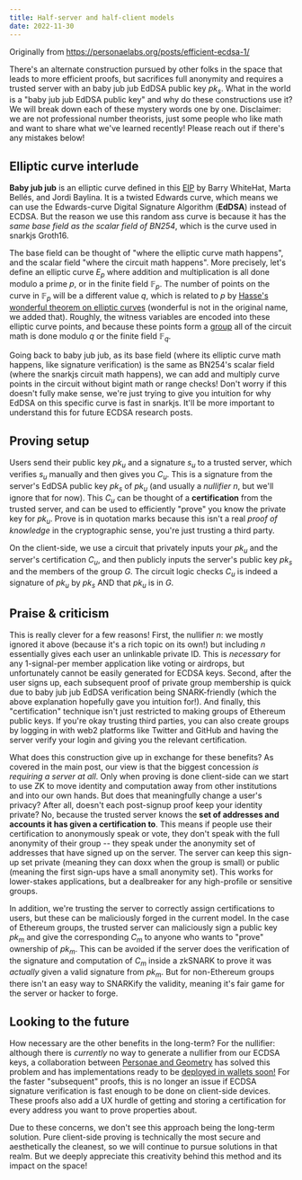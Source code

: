 ```yaml
---
title: Half-server and half-client models
date: 2022-11-30
---
```

Originally from https://personaelabs.org/posts/efficient-ecdsa-1/

There's an alternate construction pursued by other folks in the space that leads to more efficient proofs, but sacrifices full anonymity and requires a trusted server with an baby jub jub EdDSA public key $pk_s$. What in the world is a "baby jub jub EdDSA public key" and why do these constructions use it? We will break down each of these mystery words one by one. Disclaimer: we are not professional number theorists, just some people who like math and want to share what we've learned recently! Please reach out if there's any mistakes below!

## Elliptic curve interlude

**Baby jub jub** is an elliptic curve defined in this [EIP](https://eips.ethereum.org/EIPS/eip-2494) by Barry WhiteHat, Marta Bellés, and Jordi Baylina. It is a twisted Edwards curve, which means we can use the Edwards-curve Digital Signature Algorithm (**EdDSA**) instead of ECDSA. But the reason we use this random ass curve is because it has the _same base field as the scalar field of BN254_, which is the curve used in snarkjs Groth16.

The base field can be thought of "where the elliptic curve math happens", and the scalar field "where the circuit math happens". More precisely, let's define an elliptic curve $E_p$ where addition and multiplication is all done modulo a prime $p$, or in the finite field $\mathbb{F}_p$. The number of points on the curve in $\mathbb{F}_p$ will be a different value $q$, which is related to $p$ by [Hasse's wonderful theorem on elliptic curves](https://en.wikipedia.org/wiki/Hasse%27s_theorem_on_elliptic_curves) (wonderful is not in the original name, we added that). Roughly, the witness variables are encoded into these elliptic curve points, and because these points form a [group](https://en.wikipedia.org/wiki/Elliptic_curve#Elliptic_curves_over_finite_fields) all of the circuit math is done modulo $q$ or the finite field $\mathbb{F}_q$.

Going back to baby jub jub, as its base field (where its elliptic curve math happens, like signature verification) is the same as BN254's scalar field (where the snarkjs circuit math happens), we can add and multiply curve points in the circuit without bigint math or range checks! Don't worry if this doesn't fully make sense, we're just trying to give you intuition for why EdDSA on this specific curve is fast in snarkjs. It'll be more important to understand this for future ECDSA research posts.

## Proving setup

Users send their public key $pk_u$ and a signature $s_u$ to a trusted server, which verifies $s_u$ manually and then gives you $C_u$. This is a signature from the server's EdDSA public key $pk_s$ of $pk_u$ (and usually a _nullifier_ $n$, but we'll ignore that for now). This $C_u$ can be thought of a **certification** from the trusted server, and can be used to efficiently "prove" you know the private key for $pk_u$. Prove is in quotation marks because this isn't a real _proof of knowledge_ in the cryptographic sense, you're just trusting a third party.

On the client-side, we use a circuit that privately inputs your $pk_u$ and the server's certification $C_u$, and then publicly inputs the server's public key $pk_s$ and the members of the group $G$. The circuit logic checks $C_u$ is indeed a signature of $pk_u$ by $pk_s$ AND that $pk_u$ is in $G$.

## Praise & criticism

This is really clever for a few reasons! First, the nullifier $n$: we mostly ignored it above (because it's a rich topic on its own!) but including $n$ essentially gives each user an unlinkable private ID. This is _necessary_ for any 1-signal-per member application like voting or airdrops, but unfortunately cannot be easily generated for ECDSA keys. Second, after the user signs up, each subsequent proof of private group membership is quick due to baby jub jub EdDSA verification being SNARK-friendly (which the above explanation hopefully gave you intuition for!). And finally, this "certification" technique isn't just restricted to making groups of Ethereum public keys. If you're okay trusting third parties, you can also create groups by logging in with web2 platforms like Twitter and GitHub and having the server verify your login and giving you the relevant certification.
  
What does this construction give up in exchange for these benefits? As covered in the main post, our view is that the biggest concession _is requiring a server at all_. Only when proving is done client-side can we start to use ZK to move identity and computation away from other institutions and into our own hands. But does that meaningfully change a user's privacy? After all, doesn't each post-signup proof keep your identity private? No, because the trusted server knows the **set of addresses and accounts it has given a certification to**. This means if people use their certification to anonymously speak or vote, they don't speak with the full anonymity of their group -- they speak under the anonymity set of addresses that have signed up on the server. The server can keep this sign-up set private (meaning they can doxx when the group is small) or public (meaning the first sign-ups have a small anonymity set). This works for lower-stakes applications, but a dealbreaker for any high-profile or sensitive groups.

In addition, we're trusting the server to correctly assign certifications to users, but these can be maliciously forged in the current model. In the case of Ethereum groups, the trusted server can maliciously sign a public key $pk_m$ and give the corresponding $C_m$ to anyone who wants to "prove" ownership of $pk_m$. This can be avoided if the server does the verification of the signature and computation of $C_m$ inside a zkSNARK to prove it was _actually_ given a valid signature from $pk_m$. But for non-Ethereum groups there isn't an easy way to SNARKify the validity, meaning it's fair game for the server or hacker to forge.

## Looking to the future

How necessary are the other benefits in the long-term? For the nullifier: although there is _currently_ no way to generate a nullifier from our ECDSA keys, a collaboration between [Personae and Geometry](https://eprint.iacr.org/2022/1255) has solved this problem and has implementations ready to be [deployed in wallets soon!](https://ethbogota-2022.netlify.app/) For the faster "subsequent" proofs, this is no longer an issue if ECDSA signature verification is fast enough to be done on client-side devices. These proofs also add a UX hurdle of getting and storing a certification for every address you want to prove properties about.

Due to these concerns, we don't see this approach being the long-term solution. Pure client-side proving is technically the most secure and aesthetically the cleanest, so we will continue to pursue solutions in that realm. But we deeply appreciate this creativity behind this method and its impact on the space!